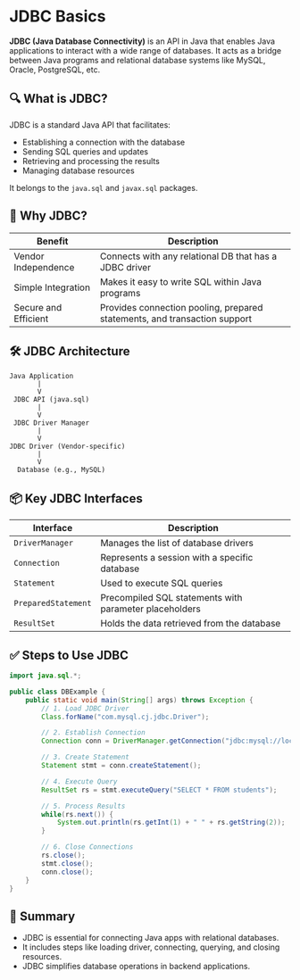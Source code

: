 # JDBC Basics

**JDBC (Java Database Connectivity)** is an API in Java that enables Java applications to interact with a wide range of databases. It acts as a bridge between Java programs and relational database systems like MySQL, Oracle, PostgreSQL, etc.


## 🔍 What is JDBC?

JDBC is a standard Java API that facilitates:

- Establishing a connection with the database
- Sending SQL queries and updates
- Retrieving and processing the results
- Managing database resources

It belongs to the `java.sql` and `javax.sql` packages.


## 🧩 Why JDBC?

| Benefit                    | Description                                                                 |
|---------------------------|-----------------------------------------------------------------------------|
| Vendor Independence        | Connects with any relational DB that has a JDBC driver                      |
| Simple Integration         | Makes it easy to write SQL within Java programs                             |
| Secure and Efficient       | Provides connection pooling, prepared statements, and transaction support   |


## 🛠️ JDBC Architecture

```
Java Application
       |
       V
 JDBC API (java.sql)
       |
       V
 JDBC Driver Manager
       |
       V
JDBC Driver (Vendor-specific)
       |
       V
  Database (e.g., MySQL)
```


## 📦 Key JDBC Interfaces

| Interface            | Description                                                           |
|----------------------|-----------------------------------------------------------------------|
| `DriverManager`      | Manages the list of database drivers                                  |
| `Connection`         | Represents a session with a specific database                         |
| `Statement`          | Used to execute SQL queries                                           |
| `PreparedStatement`  | Precompiled SQL statements with parameter placeholders                |
| `ResultSet`          | Holds the data retrieved from the database                           |


## ✅ Steps to Use JDBC

```java
import java.sql.*;

public class DBExample {
    public static void main(String[] args) throws Exception {
        // 1. Load JDBC Driver
        Class.forName("com.mysql.cj.jdbc.Driver");

        // 2. Establish Connection
        Connection conn = DriverManager.getConnection("jdbc:mysql://localhost:3306/mydb", "user", "password");

        // 3. Create Statement
        Statement stmt = conn.createStatement();

        // 4. Execute Query
        ResultSet rs = stmt.executeQuery("SELECT * FROM students");

        // 5. Process Results
        while(rs.next()) {
            System.out.println(rs.getInt(1) + " " + rs.getString(2));
        }

        // 6. Close Connections
        rs.close();
        stmt.close();
        conn.close();
    }
}
```


## 📝 Summary

- JDBC is essential for connecting Java apps with relational databases.
- It includes steps like loading driver, connecting, querying, and closing resources.
- JDBC simplifies database operations in backend applications.

